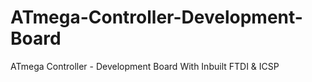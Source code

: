 # ATmega-Controller-Development-Board
ATmega Controller - Development Board With Inbuilt FTDI &amp; ICSP

